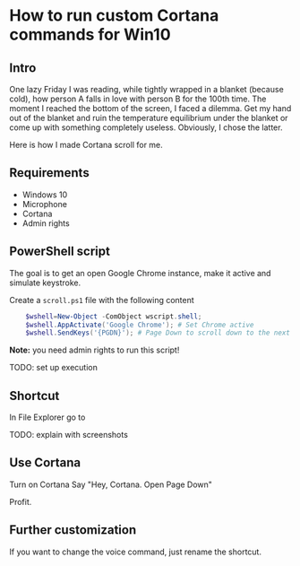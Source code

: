 # How to run custom Cortana commands for Win10

## Intro
One lazy Friday I was reading, while tightly wrapped in a blanket (because cold), how person A falls in love with person B for the 100th time. The moment I reached the bottom of the screen, I faced a dilemma. Get my hand out of the blanket and ruin the temperature equilibrium under the blanket or come up with something completely useless. Obviously, I chose the latter.

Here is how I made Cortana scroll for me. 

## Requirements

* Windows 10
* Microphone
* Cortana
* Admin rights

## PowerShell script

The goal is to get an open Google Chrome instance, make it active and simulate keystroke. 

Create a ```scroll.ps1``` file with the following content

```powershell
    $wshell=New-Object -ComObject wscript.shell;
    $wshell.AppActivate('Google Chrome'); # Set Chrome active
    $wshell.SendKeys('{PGDN}'); # Page Down to scroll down to the next screen
```
**Note:** you need admin rights to run this script!

TODO: set up execution

## Shortcut

In File Explorer go to 

TODO: explain with screenshots

## Use Cortana

Turn on Cortana
Say "Hey, Cortana. Open Page Down"

Profit.

## Further customization

If you want to change the voice command, just rename the shortcut. 
